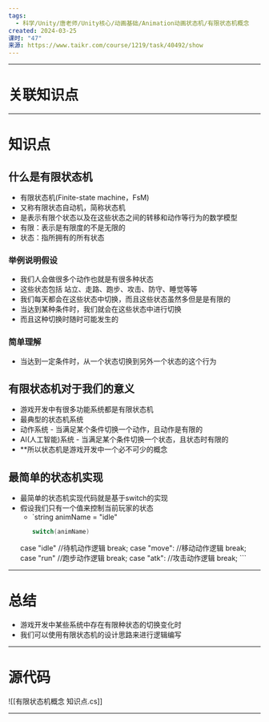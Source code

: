 ```yaml
---
tags:
  - 科学/Unity/唐老师/Unity核心/动画基础/Animation动画状态机/有限状态机概念
created: 2024-03-25
课时: "47"
来源: https://www.taikr.com/course/1219/task/40492/show
---
```


---
# 关联知识点



---
# 知识点

## 什么是有限状态机

- 有限状态机(Finite-state machine，FsM)
- 又称有限状态自动机，简称状态机
- 是表示有限个状态以及在这些状态之间的转移和动作等行为的数学模型
- 有限：表示是有限度的不是无限的
- 状态：指所拥有的所有状态
### 举例说明假设

- 我们人会做很多个动作也就是有很多种状态
- 这些状态包括 站立、走路、跑步、攻击、防守、睡觉等等
- 我们每天都会在这些状态中切换，而且这些状态虽然多但是是有限的
- 当达到某种条件时，我们就会在这些状态中进行切换
- 而且这种切换时随时可能发生的
### 简单理解

- 当达到一定条件时，从一个状态切换到另外一个状态的这个行为
## 有限状态机对于我们的意义

- 游戏开发中有很多功能系统都是有限状态机
- 最典型的状态机系统
- 动作系统 - 当满足某个条件切换一个动作，且动作是有限的
- AI(人工智能)系统 - 当满足某个条件切换一个状态，且状态时有限的
- **所以状态机是游戏开发中一个必不可少的概念
## 最简单的状态机实现

* 最简单的状态机实现代码就是基于switch的实现
* 假设我们只有一个值来控制当前玩家的状态
	* `string animName = "idle"
	  ```C#
	  switch(animName)
	case "idle"
		//待机动作逻辑
		break;
	case "move":
		//移动动作逻辑
		break;
	case "run"
		//跑步动作逻辑
		break;
	case "atk":
		//攻击动作逻辑
		break;
		```

---
# 总结

- 游戏开发中某些系统中存在有限种状态的切换变化时
- 我们可以使用有限状态机的设计思路来进行逻辑编写

---
# 源代码

![[有限状态机概念 知识点.cs]]

---
